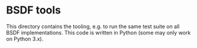 # BSDF tools

This directory contains the tooling, e.g. to run the same test suite on 
all BSDF implementations. This code is written in Python (some may only
work on Python 3.x).
